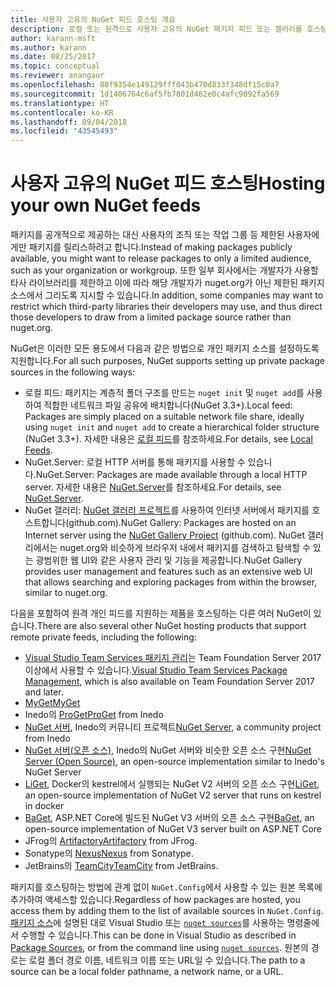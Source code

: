 ```yaml
---
title: 사용자 고유의 NuGet 피드 호스팅 개요
description: 로컬 또는 원격으로 사용자 고유의 NuGet 패키지 피드 또는 갤러리를 호스팅하기 위한 개요입니다.
author: karann-msft
ms.author: karann
ms.date: 08/25/2017
ms.topic: conceptual
ms.reviewer: anangaur
ms.openlocfilehash: 80f9354e149129fff043b470d833f348df15c0a7
ms.sourcegitcommit: 1d1406764c6af5fb7801d462e0c4afc9092fa569
ms.translationtype: HT
ms.contentlocale: ko-KR
ms.lasthandoff: 09/04/2018
ms.locfileid: "43545493"
---
```

# <a name="hosting-your-own-nuget-feeds"></a><span data-ttu-id="88b6e-103">사용자 고유의 NuGet 피드 호스팅</span><span class="sxs-lookup"><span data-stu-id="88b6e-103">Hosting your own NuGet feeds</span></span>

<span data-ttu-id="88b6e-104">패키지를 공개적으로 제공하는 대신 사용자의 조직 또는 작업 그룹 등 제한된 사용자에게만 패키지를 릴리스하려고 합니다.</span><span class="sxs-lookup"><span data-stu-id="88b6e-104">Instead of making packages publicly available, you might want to release packages to only a limited audience, such as your organization or workgroup.</span></span> <span data-ttu-id="88b6e-105">또한 일부 회사에서는 개발자가 사용할 타사 라이브러리를 제한하고 이에 따라 해당 개발자가 nuget.org가 아닌 제한된 패키지 소스에서 그리도록 지시할 수 있습니다.</span><span class="sxs-lookup"><span data-stu-id="88b6e-105">In addition, some companies may want to restrict which third-party libraries their developers may use, and thus direct those developers to draw from a limited package source rather than nuget.org.</span></span>

<span data-ttu-id="88b6e-106">NuGet은 이러한 모든 용도에서 다음과 같은 방법으로 개인 패키지 소스를 설정하도록 지원합니다.</span><span class="sxs-lookup"><span data-stu-id="88b6e-106">For all such purposes, NuGet supports setting up private package sources in the following ways:</span></span>

- <span data-ttu-id="88b6e-107">로컬 피드: 패키지는 계층적 폴더 구조를 만드는 `nuget init` 및 `nuget add`를 사용하여 적합한 네트워크 파일 공유에 배치합니다(NuGet 3.3+).</span><span class="sxs-lookup"><span data-stu-id="88b6e-107">Local feed: Packages are simply placed on a suitable network file share, ideally using `nuget init` and `nuget add` to create a hierarchical folder structure (NuGet 3.3+).</span></span> <span data-ttu-id="88b6e-108">자세한 내용은 [로컬 피드](../hosting-packages/local-feeds.md)를 참조하세요.</span><span class="sxs-lookup"><span data-stu-id="88b6e-108">For details, see [Local Feeds](../hosting-packages/local-feeds.md).</span></span>
- <span data-ttu-id="88b6e-109">NuGet.Server: 로컬 HTTP 서버를 통해 패키지를 사용할 수 있습니다.</span><span class="sxs-lookup"><span data-stu-id="88b6e-109">NuGet.Server: Packages are made available through a local HTTP server.</span></span> <span data-ttu-id="88b6e-110">자세한 내용은 [NuGet.Server](../hosting-packages/nuget-server.md)를 참조하세요.</span><span class="sxs-lookup"><span data-stu-id="88b6e-110">For details, see [NuGet.Server](../hosting-packages/nuget-server.md).</span></span>
- <span data-ttu-id="88b6e-111">NuGet 갤러리: [NuGet 갤러리 프로젝트](https://github.com/NuGet/NuGetGallery#build-and-run-the-gallery-in-arbitrary-number-easy-steps)를 사용하여 인터넷 서버에서 패키지를 호스트합니다(github.com).</span><span class="sxs-lookup"><span data-stu-id="88b6e-111">NuGet Gallery: Packages are hosted on an Internet server using the [NuGet Gallery Project](https://github.com/NuGet/NuGetGallery#build-and-run-the-gallery-in-arbitrary-number-easy-steps) (github.com).</span></span> <span data-ttu-id="88b6e-112">NuGet 갤러리에서는 nuget.org와 비슷하게 브라우저 내에서 패키지를 검색하고 탐색할 수 있는 광범위한 웹 UI와 같은 사용자 관리 및 기능을 제공합니다.</span><span class="sxs-lookup"><span data-stu-id="88b6e-112">NuGet Gallery provides user management and features such as an extensive web UI that allows searching and exploring packages from within the browser, similar to nuget.org.</span></span>

<span data-ttu-id="88b6e-113">다음을 포함하여 원격 개인 피드를 지원하는 제품을 호스팅하는 다른 여러 NuGet이 있습니다.</span><span class="sxs-lookup"><span data-stu-id="88b6e-113">There are also several other NuGet hosting products that support remote private feeds, including the following:</span></span>

- <span data-ttu-id="88b6e-114">[Visual Studio Team Services 패키지 관리](https://www.visualstudio.com/docs/package/nuget/publish)는 Team Foundation Server 2017 이상에서 사용할 수 있습니다.</span><span class="sxs-lookup"><span data-stu-id="88b6e-114">[Visual Studio Team Services Package Management](https://www.visualstudio.com/docs/package/nuget/publish), which is also available on Team Foundation Server 2017 and later.</span></span>
- [<span data-ttu-id="88b6e-115">MyGet</span><span class="sxs-lookup"><span data-stu-id="88b6e-115">MyGet</span></span>](http://myget.org)
- <span data-ttu-id="88b6e-116">Inedo의 [ProGet](http://inedo.com/proget)</span><span class="sxs-lookup"><span data-stu-id="88b6e-116">[ProGet](http://inedo.com/proget) from Inedo</span></span>
- <span data-ttu-id="88b6e-117">[NuGet 서버](http://nugetserver.net/), Inedo의 커뮤니티 프로젝트</span><span class="sxs-lookup"><span data-stu-id="88b6e-117">[NuGet Server](http://nugetserver.net/), a community project from Inedo</span></span>
- <span data-ttu-id="88b6e-118">[NuGet 서버(오픈 소스)](http://nuget-server.net), Inedo의 NuGet 서버와 비슷한 오픈 소스 구현</span><span class="sxs-lookup"><span data-stu-id="88b6e-118">[NuGet Server (Open Source)](http://nuget-server.net), an open-source implementation similar to Inedo's NuGet Server</span></span>
- <span data-ttu-id="88b6e-119">[LiGet](https://github.com/ai-traders/liget), Docker의 kestrel에서 실행되는 NuGet V2 서버의 오픈 소스 구현</span><span class="sxs-lookup"><span data-stu-id="88b6e-119">[LiGet](https://github.com/ai-traders/liget), an open-source implementation of NuGet V2 server that runs on kestrel in docker</span></span>
- <span data-ttu-id="88b6e-120">[BaGet](https://github.com/loic-sharma/BaGet), ASP.NET Core에 빌드된 NuGet V3 서버의 오픈 소스 구현</span><span class="sxs-lookup"><span data-stu-id="88b6e-120">[BaGet](https://github.com/loic-sharma/BaGet), an open-source implementation of NuGet V3 server built on ASP.NET Core</span></span>
- <span data-ttu-id="88b6e-121">JFrog의 [Artifactory](https://www.jfrog.com/artifactory/)</span><span class="sxs-lookup"><span data-stu-id="88b6e-121">[Artifactory](https://www.jfrog.com/artifactory/) from JFrog.</span></span>
- <span data-ttu-id="88b6e-122">Sonatype의 [Nexus](http://www.sonatype.org/nexus/)</span><span class="sxs-lookup"><span data-stu-id="88b6e-122">[Nexus](http://www.sonatype.org/nexus/) from Sonatype.</span></span>
- <span data-ttu-id="88b6e-123">JetBrains의 [TeamCity](https://www.jetbrains.com/teamcity/)</span><span class="sxs-lookup"><span data-stu-id="88b6e-123">[TeamCity](https://www.jetbrains.com/teamcity/) from JetBrains.</span></span>

<span data-ttu-id="88b6e-124">패키지를 호스팅하는 방법에 관계 없이 `NuGet.Config`에서 사용할 수 있는 원본 목록에 추가하여 액세스할 있습니다.</span><span class="sxs-lookup"><span data-stu-id="88b6e-124">Regardless of how packages are hosted, you access them by adding them to the list of available sources in `NuGet.Config`.</span></span> <span data-ttu-id="88b6e-125">[패키지 소스](../tools/package-manager-ui.md#package-sources)에 설명된 대로 Visual Studio 또는 [`nuget sources`](../tools/cli-ref-sources.md)를 사용하는 명령줄에서 수행할 수 있습니다.</span><span class="sxs-lookup"><span data-stu-id="88b6e-125">This can be done in Visual Studio as described in [Package Sources](../tools/package-manager-ui.md#package-sources), or from the command line using [`nuget sources`](../tools/cli-ref-sources.md).</span></span> <span data-ttu-id="88b6e-126">원본의 경로는 로컬 폴더 경로 이름, 네트워크 이름 또는 URL일 수 있습니다.</span><span class="sxs-lookup"><span data-stu-id="88b6e-126">The path to a source can be a local folder pathname, a network name, or a URL.</span></span>
